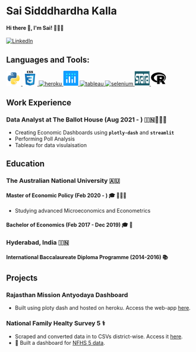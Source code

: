 # Sai Sidddhardha Kalla
#### Hi there 👋, I'm Sai! 🙋🏽‍♂️ 
<a href="https://www.linkedin.com/in/sai-siddhardha-kalla/" target="_blank"><img alt="LinkedIn" src="https://img.shields.io/badge/linkedin-%230077B5.svg?&style=for-the-badge&logo=linkedin&logoColor=white" /></a>

## Languages and Tools:
<a href="https://www.python.org" target="_blank"> <img src="https://raw.githubusercontent.com/devicons/devicon/master/icons/python/python-original.svg" alt="python" width="40" height="40"/> </a> <a href="https://www.w3schools.com/css/" target="_blank"> <img src="https://raw.githubusercontent.com/devicons/devicon/master/icons/css3/css3-original-wordmark.svg" alt="css3" width="40" height="40"/> </a> <a href="https://heroku.com" target="_blank"> <img src="https://www.vectorlogo.zone/logos/heroku/heroku-icon.svg" alt="heroku" width="40" height="40"/> </a> 
<a href="https://plotly.com" target="_blank"> <img src="https://raw.githubusercontent.com/SaiSiddhardhaKalla/statalogosvg/main/plot_ly-icon.svg" alt="plotly" width="40" height="40"/> </a> <a href="https://www.tableau.com" target="_blank"> <img src="https://raw.githubusercontent.com/get-icon/geticon/master/icons/tableau-icon.svg" alt="tableau" width="40" height="40"/> </a> <a href="https://www.selenium.dev" target="_blank"> <img src="https://raw.githubusercontent.com/detain/svg-logos/780f25886640cef088af994181646db2f6b1a3f8/svg/selenium-logo.svg" alt="selenium" width="40" height="40"/> </a>  <a href="https://www.stata.com" target="_blank"> <img src="https://raw.githubusercontent.com/SaiSiddhardhaKalla/statalogosvg/main/Stata_Logo.svg" alt="stata" width="40" height="40"/> </a> <a href="https://www.r-project.org/about.html" target="_blank"> <img src="https://raw.githubusercontent.com/devicons/devicon/master/icons/r/r-plain.svg" alt="r" width="40" height="40"/> </a>


## Work Experience
### Data Analyst at The Ballot House (Aug 2021 - ) 🇮🇳👨🏽‍💻
* Creating Economic Dashboards using **`plotly-dash`** and **`streamlit`** 
* Performing Poll Analysis
* Tableau for data visulaisation

## Education
### The Australian National University 🇦🇺 
#### Master of Economic Policy (Feb 2020 - ) 🎓 👨🏽‍🎓
* Studying advanced Microeconomics and Econometrics

#### Bachelor of Economics (Feb 2017 - Dec 2019) 🎓 📖

### Hyderabad, India 🇮🇳
#### International Baccalaureate Diploma Programme (2014-2016) 📚

## Projects
### Rajasthan Mission Antyodaya Dashboard 
* Built using ploty dash and hosted on heroku. Access the web-app [here](https://rj-missionantyodaya-2020.herokuapp.com).
### National Family Healty Survey 5 ⚕️
* Scraped and converted data in to CSVs district-wise. Access it [here](https://github.com/SaiSiddhardhaKalla/NFHS).
* 🔭 Built a dashboard for [NFHS 5 data](https://nfhs.herokuapp.com).
<!--
**SaiSiddhardhaKalla/SaiSiddhardhaKalla** is a ✨ _special_ ✨ repository because its `README.md` (this file) appears on your GitHub profile.

Here are some ideas to get you started:

- 🔭 I’m currently working on ...
- 🌱 I’m currently learning ...
- 👯 I’m looking to collaborate on ...
- 🤔 I’m looking for help with ...
- 💬 Ask me about ...
- 📫 How to reach me: ...
- 😄 Pronouns: ...
- ⚡ Fun fact: ...
-->
